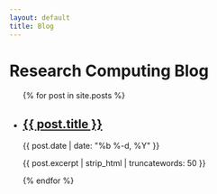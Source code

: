```yaml
---
layout: default
title: Blog
---
```


# Research Computing Blog

<div class="home">

  <ul class="post-list">
    {% for post in site.posts %}
      <li>
        <h2>
          <a class="post-link" href="{{ post.url | prepend: site.baseurl }}">{{ post.title }}</a>
        </h2>
        <span class="post-meta">{{ post.date | date: "%b %-d, %Y" }}</span>
        <p>{{ post.excerpt | strip_html | truncatewords: 50 }}</p>
      </li>
    {% endfor %}
  </ul>

</div>
